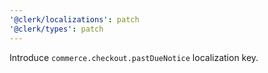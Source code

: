 ```yaml
---
'@clerk/localizations': patch
'@clerk/types': patch
---
```


Introduce `commerce.checkout.pastDueNotice` localization key.
